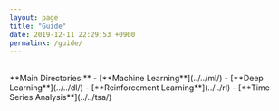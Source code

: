 ```yaml
---
layout: page
title: "Guide"
date: 2019-12-11 22:29:53 +0900
permalink: /guide/
---
```

<br>
**Main Directories:**
- [**Machine Learning**](../../ml/)
- [**Deep Learning**](../../dl/)
- [**Reinforcement Learning**](../../rl)
- [**Time Series Analysis**](../../tsa/)
